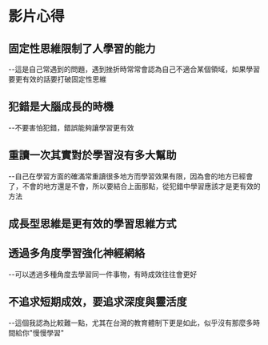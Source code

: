 # 影片心得   
## **固定性思維**限制了人學習的能力   
--這是自己常遇到的問題，遇到挫折時常常會認為自己不適合某個領域，如果學習要更有效的話要打破固定性思維      
## **犯錯**是大腦成長的時機   
--不要害怕犯錯，錯誤能夠讓學習更有效       
## 重讀一次其實對於學習沒有多大幫助      
--自己在學習方面的確滿常重讀很多地方而學習效果有限，因為會的地方已經會了，不會的地方還是不會，所以要結合上面那點，從犯錯中學習應該才是更有效的方法      
## **成長型思維**是更有效的學習思維方式      
## 透過**多角度學習**強化神經網絡   
--可以透過多種角度去學習同一件事物，有時成效往往會更好      
## 不追求短期成效，要追求深度與靈活度   
--這個我認為比較難一點，尤其在台灣的教育體制下更是如此，似乎沒有那麼多時間給你"慢慢學習"
